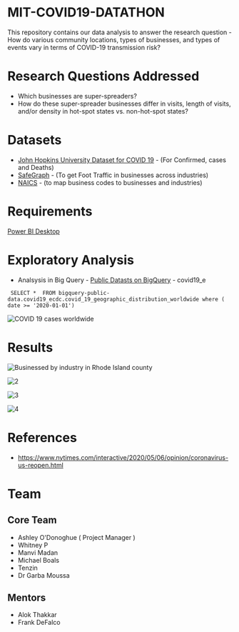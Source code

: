 # MIT-COVID19-DATATHON
This repository contains our data analysis to answer the research question - How do various community locations, types of businesses, and types of events vary in terms of COVID-19 transmission risk?

# Research Questions Addressed
* Which businesses are super-spreaders? 
* How do these super-spreader businesses differ in visits, length of visits, and/or density in hot-spot states vs. non-hot-spot states?

# Datasets
* [John Hopkins University Dataset for COVID 19](https://github.com/CSSEGISandData/COVID-19) - (For Confirmed, cases and Deaths) 
* [SafeGraph](https://www.safegraph.com/covid-19-data-consortium) - (To get Foot Traffic in businesses across industries)
* [NAICS](https://www.naics.com/search/) - (to map business codes to businesses and industries)

# Requirements 
[Power BI Desktop](https://powerbi.microsoft.com/en-us/desktop/)

# Exploratory Analysis 
* Analsysis in Big Query - [Public Datasts on BigQuery](https://cloud.google.com/bigquery/public-data) - covid19_e

` SELECT * 
  FROM bigquery-public-data.covid19_ecdc.covid_19_geographic_distribution_worldwide
    where ( date >= '2020-01-01')`
    
 
![COVID 19 cases worldwide](https://github.com/manvimadan12/MIT-COVID19-DATATHON/blob/master/Screenshot%20from%202020-05-12%2018-44-20.png)
    
    

# Results
![Businessed by industry in Rhode Island county](https://github.com/manvimadan12/MIT-COVID19-DATATHON/blob/master/Results/After%20aggregations/1.PNG)

![2](https://github.com/manvimadan12/MIT-COVID19-DATATHON/blob/master/Results/After%20aggregations/2.PNG)

![3](https://github.com/manvimadan12/MIT-COVID19-DATATHON/blob/master/Results/After%20aggregations/3.PNG)

![4](https://github.com/manvimadan12/MIT-COVID19-DATATHON/blob/master/Results/After%20aggregations/4.PNG)

# References
* https://www.nytimes.com/interactive/2020/05/06/opinion/coronavirus-us-reopen.html


# Team 

## Core Team
* Ashley O'Donoghue ( Project Manager )  
* Whitney P
* Manvi Madan
* Michael Boals
* Tenzin
* Dr Garba Moussa

## Mentors
* Alok Thakkar
* Frank DeFalco
